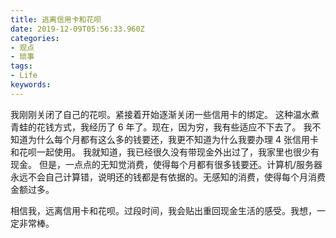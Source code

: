 ```yaml
---
title: 逃离信用卡和花呗
date: 2019-12-09T05:56:33.960Z
categories:
- 观点
- 琐事
tags:
- Life
keywords:
---
```


我刚刚关闭了自己的花呗。紧接着开始逐渐关闭一些信用卡的绑定。
这种温水煮青蛙的花钱方式，我经历了 6 年了。现在，因为穷，我有些适应不下去了。
我不知道为什么每个月都有这么多的钱要还，我更不知道为什么我要办理 4 张信用卡和花呗一起使用。
我就知道，我已经很久没有带现金外出过了，我家里也很少有现金。
但是，一点点的无知觉消费，使得每个月都有很多钱要还。计算机/服务器永远不会自己计算错，说明还的钱都是有依据的。无感知的消费，使得每个月消费金额过多。

相信我，远离信用卡和花呗。过段时间，我会贴出重回现金生活的感受。我想，一定非常棒。